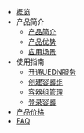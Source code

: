 
* [概览](/uedn-docker/README)
* 产品简介
  * [产品简介](/uedn-docker/jianjie/intro)
  * [产品优势](/uedn-docker/jianjie/youshi)
  * [应用场景](/uedn-docker/jianjie/changjing)
* 使用指南
  * [开通UEDN服务](/uedn-docker/guide/open)
  * [创建容器组](/uedn-docker/guide/open)
  * [容器组管理](/uedn-docker/guide/guanli)
  * [登录容器](/uedn-docker/guide/denglu)
* [产品价格](/uedn-docker/price)
* [FAQ](/uedn-docker/FAQ)   


